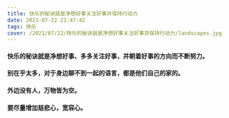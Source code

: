 ```yaml
---
title: 快乐的秘诀就是净想好事关注好事并保持行动力
date: 2021-07-22 21:47:42
tags: 快乐
cover: /2021/07/22/快乐的秘诀就是净想好事关注好事并保持行动力/landscapes.jpg
---
```


#### 快乐的秘诀就是净想好事、多多关注好事，并朝着好事的方向而不断努力。

####  别在乎太多，对于身边聊不到一起的语言，都是他们自己的家的。

#### 外边没有人，万物皆为空。

#### 要尽量增加慈悲心，宽容心。



